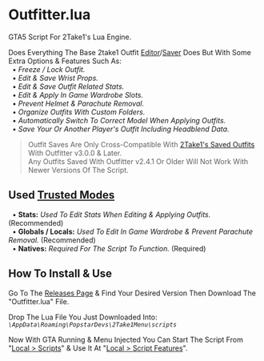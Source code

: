 # Outfitter.lua
GTA5 Script For 2Take1's Lua Engine.  

Does Everything The Base 2take1 Outfit [Editor](https://gta.2take1.menu/features/local/outfitter/)/[Saver](https://gta.2take1.menu/features/local/outfits/) Does But With Some Extra Options & Features Such As:  
&nbsp;&nbsp;• _Freeze / Lock Outfit._  
&nbsp;&nbsp;• _Edit & Save Wrist Props._  
&nbsp;&nbsp;• _Edit & Save Outfit Related Stats._  
&nbsp;&nbsp;• _Edit & Apply In Game Wardrobe Slots._  
&nbsp;&nbsp;• _Prevent Helmet & Parachute Removal._  
&nbsp;&nbsp;• _Organize Outfits With Custom Folders._  
&nbsp;&nbsp;• _Automatically Switch To Correct Model When Applying Outfits._  
&nbsp;&nbsp;• _Save Your Or Another Player's Outfit Including Headblend Data._

>Outfit Saves Are Only Cross-Compatible With [2Take1's Saved Outfits](https://gta.2take1.menu/features/local/outfits/#custom-outfits) With Outfitter v3.0.0 & Later.  
Any Outfits Saved With Outfitter v2.4.1 Or Older Will Not Work With Newer Versions Of The Script.   

## Used [Trusted Modes](https://gta.2take1.menu/dev/scripts/#trusted-mode)
&nbsp;&nbsp;• **Stats:** _Used To Edit Stats When Editing & Applying Outfits._ (Recommended)  
&nbsp;&nbsp;• **Globals / Locals:** _Used To Edit In Game Wardrobe & Prevent Parachute Removal._ (Recommended)  
&nbsp;&nbsp;• **Natives:** _Required For The Script To Function._ (Required)

## How To Install & Use
Go To The [Releases Page](https://github.com/Bassrex100/Outfitter.lua/releases) & Find Your Desired Version Then Download The "Outfitter.lua" File.

Drop The Lua File You Just Downloaded Into: _`\AppData\Roaming\PopstarDevs\2Take1Menu\scripts`_

Now With GTA Running & Menu Injected You Can Start The Script From "[Local > Scripts](https://gta.2take1.menu/dev/scripts/#management-and-execution)" & Use It At "[Local > Script Features](https://gta.2take1.menu/dev/scripts/#management-and-execution)".
